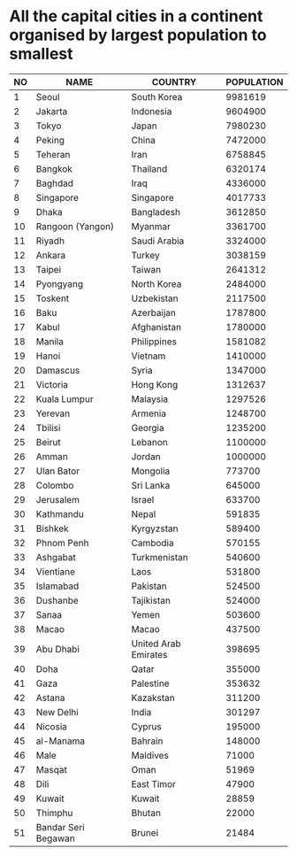 # All the capital cities in a continent organised by largest population to smallest
| NO | NAME | COUNTRY | POPULATION |
| --- | --- | --- |--- |
| 1 | Seoul | South Korea | 9981619 |
| 2 | Jakarta | Indonesia | 9604900 |
| 3 | Tokyo | Japan | 7980230 |
| 4 | Peking | China | 7472000 |
| 5 | Teheran | Iran | 6758845 |
| 6 | Bangkok | Thailand | 6320174 |
| 7 | Baghdad | Iraq | 4336000 |
| 8 | Singapore | Singapore | 4017733 |
| 9 | Dhaka | Bangladesh | 3612850 |
| 10 | Rangoon (Yangon) | Myanmar | 3361700 |
| 11 | Riyadh | Saudi Arabia | 3324000 |
| 12 | Ankara | Turkey | 3038159 |
| 13 | Taipei | Taiwan | 2641312 |
| 14 | Pyongyang | North Korea | 2484000 |
| 15 | Toskent | Uzbekistan | 2117500 |
| 16 | Baku | Azerbaijan | 1787800 |
| 17 | Kabul | Afghanistan | 1780000 |
| 18 | Manila | Philippines | 1581082 |
| 19 | Hanoi | Vietnam | 1410000 |
| 20 | Damascus | Syria | 1347000 |
| 21 | Victoria | Hong Kong | 1312637 |
| 22 | Kuala Lumpur | Malaysia | 1297526 |
| 23 | Yerevan | Armenia | 1248700 |
| 24 | Tbilisi | Georgia | 1235200 |
| 25 | Beirut | Lebanon | 1100000 |
| 26 | Amman | Jordan | 1000000 |
| 27 | Ulan Bator | Mongolia | 773700 |
| 28 | Colombo | Sri Lanka | 645000 |
| 29 | Jerusalem | Israel | 633700 |
| 30 | Kathmandu | Nepal | 591835 |
| 31 | Bishkek | Kyrgyzstan | 589400 |
| 32 | Phnom Penh | Cambodia | 570155 |
| 33 | Ashgabat | Turkmenistan | 540600 |
| 34 | Vientiane | Laos | 531800 |
| 35 | Islamabad | Pakistan | 524500 |
| 36 | Dushanbe | Tajikistan | 524000 |
| 37 | Sanaa | Yemen | 503600 |
| 38 | Macao | Macao | 437500 |
| 39 | Abu Dhabi | United Arab Emirates | 398695 |
| 40 | Doha | Qatar | 355000 |
| 41 | Gaza | Palestine | 353632 |
| 42 | Astana | Kazakstan | 311200 |
| 43 | New Delhi | India | 301297 |
| 44 | Nicosia | Cyprus | 195000 |
| 45 | al-Manama | Bahrain | 148000 |
| 46 | Male | Maldives | 71000 |
| 47 | Masqat | Oman | 51969 |
| 48 | Dili | East Timor | 47900 |
| 49 | Kuwait | Kuwait | 28859 |
| 50 | Thimphu | Bhutan | 22000 |
| 51 | Bandar Seri Begawan | Brunei | 21484 |
